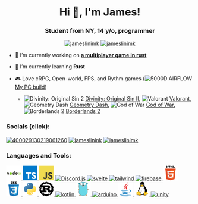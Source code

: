 <h1 align="center">Hi 👋, I'm James!</h1>
<h3 align="center">Student from NY, 14 y/o, programmer</h3>

<!-- <p align="center">
	<img src="https://lanyard.cnrad.dev/api/400029130219061260" alt="Discord profile" width="300px"/>
</p> -->

<p align="center">
	<img src="https://komarev.com/ghpvc/?username=jameslinimk&label=Profile%20views&color=0e75b6&style=flat" alt="jameslinimk" />
	<a href="https://discord.com/users/400029130219061260"> <img src="https://dcbadge.vercel.app/api/shield/400029130219061260?style=flat" alt="jameslinimk" /> </a>
</p>

- 🔭 I’m currently working on [**a multiplayer game in rust**](https://github.com/jameslinimk/automated-kingdom)

- 🌱 I’m currently learning **Rust**

- 🎮 Love cRPG, Open-world, FPS, and Rythm games (<img alt="5000D AIRFLOW" width="20" src="https://www.corsair.com/medias/sys_master/images/images/h5f/h61/9659515076638/base-5000d-airflow/Gallery/5000D_AF_BLACK_001/-base-5000d-airflow-Gallery-5000D-AF-BLACK-001.png_515Wx515H" /> [My PC build](https://pcpartpicker.com/user/Jameslinimk/saved/Wj9t3C))
  - <img src="https://images-wixmp-ed30a86b8c4ca887773594c2.wixmp.com/f/46b63d3c-ae67-464c-9a37-670829b2a157/dcm02oq-1576d72d-9083-42a3-ba40-7ae24eea6b2d.png?token=eyJ0eXAiOiJKV1QiLCJhbGciOiJIUzI1NiJ9.eyJzdWIiOiJ1cm46YXBwOjdlMGQxODg5ODIyNjQzNzNhNWYwZDQxNWVhMGQyNmUwIiwiaXNzIjoidXJuOmFwcDo3ZTBkMTg4OTgyMjY0MzczYTVmMGQ0MTVlYTBkMjZlMCIsIm9iaiI6W1t7InBhdGgiOiJcL2ZcLzQ2YjYzZDNjLWFlNjctNDY0Yy05YTM3LTY3MDgyOWIyYTE1N1wvZGNtMDJvcS0xNTc2ZDcyZC05MDgzLTQyYTMtYmE0MC03YWUyNGVlYTZiMmQucG5nIn1dXSwiYXVkIjpbInVybjpzZXJ2aWNlOmZpbGUuZG93bmxvYWQiXX0.hQbWuVHwRGckjyJUal6mgNhoBw6YcCpVOeZgGiU7xq0" alt="Divinity: Original Sin 2" width="20" /> [Divinity: Original Sin II](https://divinity.game), <img alt="Valorant" width="20" src="https://preview.redd.it/buzyn25jzr761.png?width=1000&format=png&auto=webp&s=c8a55973b52a27e003269914ed1a883849ce4bdc" /> [Valorant](https://playvalorant.com), <img src="https://upload.wikimedia.org/wikipedia/en/3/35/Geometry_Dash_Logo.PNG" alt="Geometry Dash" width="20" /> [Geometry Dash](https://store.steampowered.com/app/322170/Geometry_Dash), <img alt="God of War" width="20" src="https://images-wixmp-ed30a86b8c4ca887773594c2.wixmp.com/f/c78bc3fc-9f08-47ca-81ae-d89055c7ec49/df07pu6-449ed3a5-196e-4e3d-a810-b34ddf130c78.png/v1/fill/w_512,h_512,strp/god_of_war_icon_by_andonovmarko_df07pu6-fullview.png?token=eyJ0eXAiOiJKV1QiLCJhbGciOiJIUzI1NiJ9.eyJzdWIiOiJ1cm46YXBwOjdlMGQxODg5ODIyNjQzNzNhNWYwZDQxNWVhMGQyNmUwIiwiaXNzIjoidXJuOmFwcDo3ZTBkMTg4OTgyMjY0MzczYTVmMGQ0MTVlYTBkMjZlMCIsIm9iaiI6W1t7ImhlaWdodCI6Ijw9NTEyIiwicGF0aCI6IlwvZlwvYzc4YmMzZmMtOWYwOC00N2NhLTgxYWUtZDg5MDU1YzdlYzQ5XC9kZjA3cHU2LTQ0OWVkM2E1LTE5NmUtNGUzZC1hODEwLWIzNGRkZjEzMGM3OC5wbmciLCJ3aWR0aCI6Ijw9NTEyIn1dXSwiYXVkIjpbInVybjpzZXJ2aWNlOmltYWdlLm9wZXJhdGlvbnMiXX0.PllQ5oFhovY8H9Dj3ZGYvBiHouZtMHCrXuCxonTbzbI" /> [God of War](https://www.playstation.com/en-us/god-of-war), <img alt="Borderlands 2" width="20" src="https://styles.redditmedia.com/t5_2spu9/styles/communityIcon_8rm87o624k331.png" /> [Borderlands 2](https://2k.com/en-US/game/borderlands-2)

<h3 align="left">Socials (click):</h3>
<p align="left">
<a href="https://discord.com/users/400029130219061260" target="blank"><img align="center" src="https://raw.githubusercontent.com/rahuldkjain/github-profile-readme-generator/master/src/images/icons/Social/discord.svg" alt="400029130219061260" height="30" width="40" /></a>
<a href="https://www.youtube.com/c/jameslinink" target="blank"><img align="center" src="https://raw.githubusercontent.com/rahuldkjain/github-profile-readme-generator/master/src/images/icons/Social/youtube.svg" alt="jameslinink" height="30" width="40" /></a>
<a href="https://www.leetcode.com/jameslinimk" target="blank"><img align="center" src="https://raw.githubusercontent.com/rahuldkjain/github-profile-readme-generator/master/src/images/icons/Social/leet-code.svg" alt="jameslinimk" height="30" width="40" /></a>
</p>

<h3 align="left">Languages and Tools:</h3>
<p align="left">
	<a href="https://nodejs.org" target="_blank" rel="noreferrer"> <img src="https://raw.githubusercontent.com/devicons/devicon/master/icons/nodejs/nodejs-original-wordmark.svg" alt="nodejs" width="40" height="40" /> </a>
	<a href="https://www.typescriptlang.org/" target="_blank" rel="noreferrer"> <img src="https://raw.githubusercontent.com/devicons/devicon/master/icons/typescript/typescript-original.svg" alt="typescript" width="40" height="40" /> </a>
	<a href="https://developer.mozilla.org/en-US/docs/Web/JavaScript" target="_blank" rel="noreferrer"> <img src="https://raw.githubusercontent.com/devicons/devicon/master/icons/javascript/javascript-original.svg" alt="javascript" width="40" height="40" /> </a>
  <a href="https://discord.js.org"> <img src="https://discordjs.guide/meta-image.png" alt="Discord.js" width="40" height="40" /> </a>
	<a href="https://svelte.dev" target="_blank" rel="noreferrer"> <img src="https://upload.wikimedia.org/wikipedia/commons/1/1b/Svelte_Logo.svg" alt="svelte" width="40" height="40" /> </a>
	<a href="https://tailwindcss.com/" target="_blank" rel="noreferrer"> <img src="https://www.vectorlogo.zone/logos/tailwindcss/tailwindcss-icon.svg" alt="tailwind" width="40" height="40" /> </a>
	<a href="https://firebase.google.com/" target="_blank" rel="noreferrer"> <img src="https://www.vectorlogo.zone/logos/firebase/firebase-icon.svg" alt="firebase" width="40" height="40" /> </a>
	<a href="https://www.w3.org/html/" target="_blank" rel="noreferrer"> <img src="https://raw.githubusercontent.com/devicons/devicon/master/icons/html5/html5-original-wordmark.svg" alt="html5" width="40" height="40" /> </a>
	<a href="https://www.w3schools.com/css/" target="_blank" rel="noreferrer"> <img src="https://raw.githubusercontent.com/devicons/devicon/master/icons/css3/css3-original-wordmark.svg" alt="css3" width="40" height="40" /> </a>
	<a href="https://www.python.org" target="_blank" rel="noreferrer"> <img src="https://raw.githubusercontent.com/devicons/devicon/master/icons/python/python-original.svg" alt="python" width="40" height="40" /> </a>
	<a href="https://www.rust-lang.org" target="_blank" rel="noreferrer"> <img src="https://raw.githubusercontent.com/devicons/devicon/master/icons/rust/rust-plain.svg" alt="rust" width="40" height="40" /> </a>
	<a href="https://kotlinlang.org" target="_blank" rel="noreferrer"> <img src="https://www.vectorlogo.zone/logos/kotlinlang/kotlinlang-icon.svg" alt="kotlin" width="40" height="40" /> </a>
	<a href="https://golang.org" target="_blank" rel="noreferrer"> <img src="https://raw.githubusercontent.com/devicons/devicon/master/icons/go/go-original.svg" alt="go" width="40" height="40" /> </a>
	<a href="https://www.arduino.cc/" target="_blank" rel="noreferrer"> <img src="https://cdn.worldvectorlogo.com/logos/arduino-1.svg" alt="arduino" width="40" height="40" /> </a>
	<a href="https://www.java.com" target="_blank" rel="noreferrer"> <img src="https://raw.githubusercontent.com/devicons/devicon/master/icons/java/java-original.svg" alt="java" width="40" height="40" /> </a>
	<a href="https://www.linux.org/" target="_blank" rel="noreferrer"> <img src="https://raw.githubusercontent.com/devicons/devicon/master/icons/linux/linux-original.svg" alt="linux" width="40" height="40" /> </a>
	<a href="https://unity.com/" target="_blank" rel="noreferrer"> <img src="https://www.vectorlogo.zone/logos/unity3d/unity3d-icon.svg" alt="unity" width="40" height="40" /> </a>
</p>
